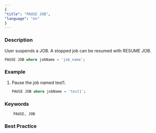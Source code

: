 ```yaml
---
{
"title": "PAUSE JOB",
"language": "en"
}
---
```


<!--
Licensed to the Apache Software Foundation (ASF) under one
or more contributor license agreements.  See the NOTICE file
distributed with this work for additional information
regarding copyright ownership.  The ASF licenses this file
to you under the Apache License, Version 2.0 (the
"License"); you may not use this file except in compliance
with the License.  You may obtain a copy of the License at

  http://www.apache.org/licenses/LICENSE-2.0

Unless required by applicable law or agreed to in writing,
software distributed under the License is distributed on an
"AS IS" BASIS, WITHOUT WARRANTIES OR CONDITIONS OF ANY
KIND, either express or implied.  See the License for the
specific language governing permissions and limitations
under the License.
-->


### Description

User suspends a JOB. A stopped job can be resumed with RESUME JOB.

```sql
PAUSE JOB where jobName = 'job_name';
```

### Example

1. Pause the job named test1.

   ```sql
   PAUSE JOB where jobName = 'test1';
   ```

### Keywords

        PAUSE, JOB

### Best Practice
